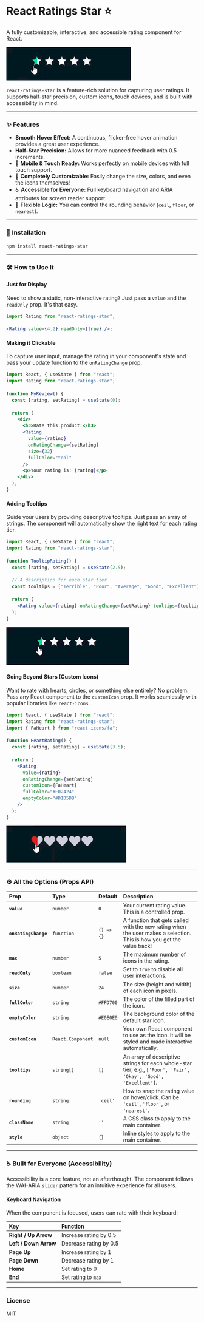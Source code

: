 # React Ratings Star ⭐

A fully customizable, interactive, and accessible rating component for React.

![](/src/gifs/Smooth-star.gif)

`react-ratings-star` is a feature-rich solution for capturing user ratings. It supports half-star precision, custom icons, touch devices, and is built with accessibility in mind.

---

### ✨ Features

- **Smooth Hover Effect:** A continuous, flicker-free hover animation provides a great user experience.
- **Half-Star Precision:** Allows for more nuanced feedback with 0.5 increments.
- 📱 **Mobile & Touch Ready:** Works perfectly on mobile devices with full touch support.
- 🎨 **Completely Customizable:** Easily change the size, colors, and even the icons themselves!
- ♿ **Accessible for Everyone:** Full keyboard navigation and ARIA attributes for screen reader support.
- 🧠 **Flexible Logic:** You can control the rounding behavior (`ceil`, `floor`, or `nearest`).

---

### 🚀 Installation

```bash
npm install react-ratings-star
```

---

### 🛠️ How to Use It

#### Just for Display

Need to show a static, non-interactive rating? Just pass a `value` and the `readOnly` prop. It's that easy.

```jsx
import Rating from "react-ratings-star";

<Rating value={4.2} readOnly={true} />;
```

#### Making it Clickable

To capture user input, manage the rating in your component's state and pass your update function to the `onRatingChange` prop.

```jsx
import React, { useState } from "react";
import Rating from "react-ratings-star";

function MyReview() {
  const [rating, setRating] = useState(0);

  return (
    <div>
      <h3>Rate this product:</h3>
      <Rating
        value={rating}
        onRatingChange={setRating}
        size={32}
        fullColor="teal"
      />
      <p>Your rating is: {rating}</p>
    </div>
  );
}
```

#### Adding Tooltips

Guide your users by providing descriptive tooltips. Just pass an array of strings. The component will automatically show the right text for each rating tier.

```jsx
import React, { useState } from "react";
import Rating from "react-ratings-star";

function TooltipRating() {
  const [rating, setRating] = useState(2.5);

  // A description for each star tier
  const tooltips = ["Terrible", "Poor", "Average", "Good", "Excellent"];

  return (
    <Rating value={rating} onRatingChange={setRating} tooltips={tooltips} />
  );
}
```

![](/src/gifs/Star-with-tooltips.gif)

#### Going Beyond Stars (Custom Icons)

Want to rate with hearts, circles, or something else entirely? No problem. Pass any React component to the `customIcon` prop. It works seamlessly with popular libraries like `react-icons`.

```jsx
import React, { useState } from "react";
import Rating from "react-ratings-star";
import { FaHeart } from "react-icons/fa";

function HeartRating() {
  const [rating, setRating] = useState(3.5);

  return (
    <Rating
      value={rating}
      onRatingChange={setRating}
      customIcon={FaHeart}
      fullColor="#E02424"
      emptyColor="#D1D5DB"
    />
  );
}
```

![](/src/gifs/Custom-icon.gif)

---

### ⚙️ All the Options (Props API)

| Prop                 | Type              | Default    | Description                                                                                                          |
| :------------------- | :---------------- | :--------- | :------------------------------------------------------------------------------------------------------------------- |
| **`value`**          | `number`          | `0`        | Your current rating value. This is a controlled prop.                                                                |
| **`onRatingChange`** | `function`        | `() => {}` | A function that gets called with the new rating when the user makes a selection. This is how you get the value back! |
| **`max`**            | `number`          | `5`        | The maximum number of icons in the rating.                                                                           |
| **`readOnly`**       | `boolean`         | `false`    | Set to `true` to disable all user interactions.                                                                      |
| **`size`**           | `number`          | `24`       | The size (height and width) of each icon in pixels.                                                                  |
| **`fullColor`**      | `string`          | `#FFD700`  | The color of the filled part of the icon.                                                                            |
| **`emptyColor`**     | `string`          | `#E0E0E0`  | The background color of the default star icon.                                                                       |
| **`customIcon`**     | `React.Component` | `null`     | Your own React component to use as the icon. It will be styled and made interactive automatically.                   |
| **`tooltips`**       | `string[]`        | `[]`       | An array of descriptive strings for each whole-star tier, e.g., `['Poor', 'Fair', 'Okay', 'Good', 'Excellent']`.     |
| **`rounding`**       | `string`          | `'ceil'`   | How to snap the rating value on hover/click. Can be `'ceil'`, `'floor'`, or `'nearest'`.                             |
| **`className`**      | `string`          | `''`       | A CSS class to apply to the main container.                                                                          |
| **`style`**          | `object`          | `{}`       | Inline styles to apply to the main container.                                                                        |

---

### ♿ Built for Everyone (Accessibility)

Accessibility is a core feature, not an afterthought. The component follows the WAI-ARIA `slider` pattern for an intuitive experience for all users.

#### Keyboard Navigation

When the component is focused, users can rate with their keyboard:

| Key                   | Function               |
| :-------------------- | :--------------------- |
| **Right / Up Arrow**  | Increase rating by 0.5 |
| **Left / Down Arrow** | Decrease rating by 0.5 |
| **Page Up**           | Increase rating by 1   |
| **Page Down**         | Decrease rating by 1   |
| **Home**              | Set rating to 0        |
| **End**               | Set rating to `max`    |

---

### License

MIT
